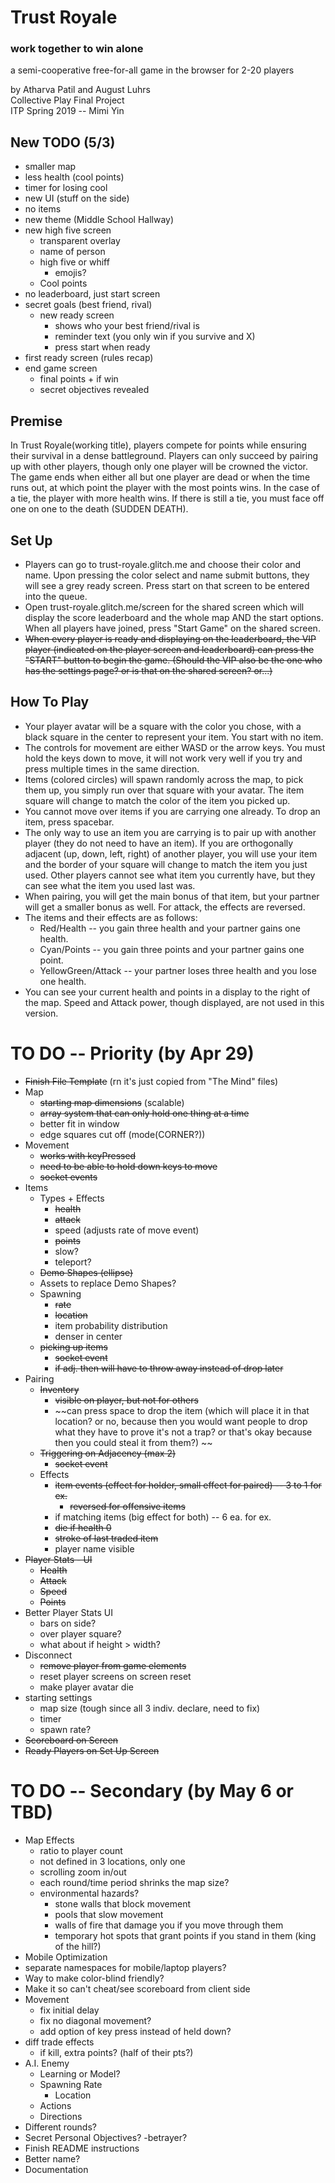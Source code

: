 Trust Royale
=================
### work together to win alone

a semi-cooperative free-for-all game in the browser for 2-20 players

by Atharva Patil and August Luhrs  
Collective Play Final Project  
ITP Spring 2019 -- Mimi Yin  


## New TODO (5/3)
- smaller map
- less health (cool points)
- timer for losing cool
- new UI (stuff on the side)
- no items
- new theme (Middle School Hallway)
- new high five screen
  - transparent overlay
  - name of person 
  - high five or whiff
    - emojis?
  - Cool points
- no leaderboard, just start screen
- secret goals (best friend, rival)
  - new ready screen 
    - shows who your best friend/rival is
    - reminder text (you only win if you survive and X) 
    - press start when ready
- first ready screen (rules recap)
- end game screen
  - final points + if win
  - secret objectives revealed




## Premise

In Trust Royale(working title), players compete for points while ensuring their survival in a dense battleground. Players can only succeed by pairing up with other players, though only one player will be crowned the victor. The game ends when either all but one player are dead or when the time runs out, at which point the player with the most points wins. In the case of a tie, the player with more health wins. If there is still a tie, you must face off one on one to the death (SUDDEN DEATH).

## Set Up

- Players can go to trust-royale.glitch.me and choose their color and name. Upon pressing the color select and name submit buttons, they will see a grey ready screen. Press start on that screen to be entered into the queue. 
- Open trust-royale.glitch.me/screen for the shared screen which will display the score leaderboard and the whole map AND the start options. When all players have joined, press "Start Game" on the shared screen.
- ~~When every player is ready and displaying on the leaderboard, the VIP player (indicated on the player screen and leaderboard) can press the "START" button to begin the game. (Should the VIP also be the one who has the settings page? or is that on the shared screen? or...)~~

## How To Play
- Your player avatar will be a square with the color you chose, with a black square in the center to represent your item. You start with no item.
- The controls for movement are either WASD or the arrow keys. You must hold the keys down to move, it will not work very well if you try and press multiple times in the same direction.
- Items (colored circles) will spawn randomly across the map, to pick them up, you simply run over that square with your avatar. The item square will change to match the color of the item you picked up.
- You cannot move over items if you are carrying one already. To drop an item, press spacebar. 
- The only way to use an item you are carrying is to pair up with another player (they do not need to have an item). If you are orthogonally adjacent (up, down, left, right) of another player, you will use your item and the border of your square will change to match the item you just used. Other players cannot see what item you currently have, but they can see what the item you used last was.
- When pairing, you will get the main bonus of that item, but your partner will get a smaller bonus as well. For attack, the effects are reversed.
- The items and their effects are as follows:
  - Red/Health -- you gain three health and your partner gains one health.
  - Cyan/Points -- you gain three points and your partner gains one point.
  - YellowGreen/Attack -- your partner loses three health and you lose one health.
- You can see your current health and points in a display to the right of the map. Speed and Attack power, though displayed, are not used in this version.



# TO DO -- Priority (by Apr 29)
- ~~Finish File Template~~ (rn it's just copied from "The Mind" files)
- Map
  - ~~starting map dimensions~~ (scalable)
  - ~~array system that can only hold one thing at a time~~
  - better fit in window
  - edge squares cut off (mode(CORNER?))
- Movement
  - ~~works with keyPressed~~
  - ~~need to be able to hold down keys to move~~
  - ~~socket events~~
- Items
  - Types + Effects
    - ~~health~~
    - ~~attack~~
    - speed (adjusts rate of move event)
    - ~~points~~
    - slow?
    - teleport?
  - ~~Demo Shapes (ellipse)~~
  - Assets to replace Demo Shapes?
  - Spawning
    - ~~rate~~
    - ~~location~~
    - item probability distribution
    - denser in center
  - ~~picking up items~~
    - ~~socket event~~
    - ~~if adj. then will have to throw away instead of drop later~~
- Pairing
  - ~~Inventory~~
    - ~~visible on player, but not for others~~
    - ~~can press space to drop the item (which will place it in that location? or no, because then you would want people to drop what they have to prove it's not a trap? or that's okay because then you could steal it from them?) ~~
  - ~~Triggering on Adjacency (max 2)~~
    - ~~socket event~~
  - Effects
    - ~~item events (effect for holder, small effect for paired) -- 3 to 1 for ex.~~
      - ~~reversed for offensive items~~
    - if matching items (big effect for both) -- 6 ea. for ex.
    - ~~die if health 0~~
    - ~~stroke of last traded item~~
    - player name visible
- ~~Player Stats - UI~~
  - ~~Health~~
  - ~~Attack~~
  - ~~Speed~~
  - ~~Points~~
- Better Player Stats UI
  - bars on side?
  - over player square?
  - what about if height > width?
- Disconnect
  - ~~remove player from game elements~~
  - reset player screens on screen reset
  - make player avatar die
- starting settings
  - map size (tough since all 3 indiv. declare, need to fix)
  - timer
  - spawn rate?
- ~~Scoreboard on Screen~~
- ~~Ready Players on Set Up Screen~~


# TO DO -- Secondary (by May 6 or TBD)
- Map Effects
  - ratio to player count
  - not defined in 3 locations, only one
  - scrolling zoom in/out
  - each round/time period shrinks the map size?
  - environmental hazards?
    - stone walls that block movement
    - pools that slow movement
    - walls of fire that damage you if you move through them
    - temporary hot spots that grant points if you stand in them (king of the hill?)
- Mobile Optimization
- separate namespaces for mobile/laptop players?
- Way to make color-blind friendly?
- Make it so can't cheat/see scoreboard from client side
- Movement
  - fix initial delay
  - fix no diagonal movement?
  - add option of key press instead of held down? 
- diff trade effects
  - if kill, extra points? (half of their pts?)
- A.I. Enemy
  - Learning or Model?
  - Spawning Rate
    - Location
  - Actions
  - Directions
- Different rounds?
- Secret Personal Objectives?
  -betrayer?
- Finish README instructions
- Better name?
- Documentation




